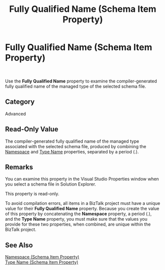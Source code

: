 ﻿---
title: Fully Qualified Name (Schema Item Property)
TOCTitle: Fully Qualified Name (Schema Item Property)
ms:assetid: 193a0312-661d-4cef-bd23-4aab346542ef
ms:mtpsurl: https://msdn.microsoft.com/library/Aa559007(v=BTS.80)
ms:contentKeyID: 51526498
ms.date: 08/30/2017
mtps_version: v=BTS.80
---

# Fully Qualified Name (Schema Item Property)

 

Use the **Fully Qualified Name** property to examine the compiler-generated fully qualified name of the managed type of the selected schema file.

## Category

Advanced

## Read-Only Value

The compiler-generated fully qualified name of the managed type associated with the selected schema file, produced by combining the [Namespace](namespace-schema-item-property.md) and [Type Name](type-name-schema-item-property.md) properties, separated by a period (.).

## Remarks

You can examine this property in the Visual Studio Properties window when you select a schema file in Solution Explorer.

This property is read-only.

To avoid compilation errors, all items in a BizTalk project must have a unique value for their **Fully Qualified Name** property. Because you create the value of this property by concatenating the **Namespace** property, a period (.), and the **Type Name** property, you must make sure that the values you provide for these two properties, when combined, are unique within the BizTalk project.

## See Also

[Namespace (Schema Item Property)](namespace-schema-item-property.md)  
[Type Name (Schema Item Property)](type-name-schema-item-property.md)

